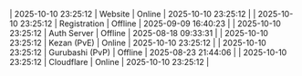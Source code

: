 | 2025-10-10 23:25:12 | Website | Online | 2025-10-10 23:25:12 |
| 2025-10-10 23:25:12 | Registration | Offline | 2025-09-09 16:40:23 |
| 2025-10-10 23:25:12 | Auth Server | Offline | 2025-08-18 09:33:31 |
| 2025-10-10 23:25:12 | Kezan (PvE) | Online | 2025-10-10 23:25:12 |
| 2025-10-10 23:25:12 | Gurubashi (PvP) | Offline | 2025-08-23 21:44:06 |
| 2025-10-10 23:25:12 | Cloudflare | Online | 2025-10-10 23:25:12 |
